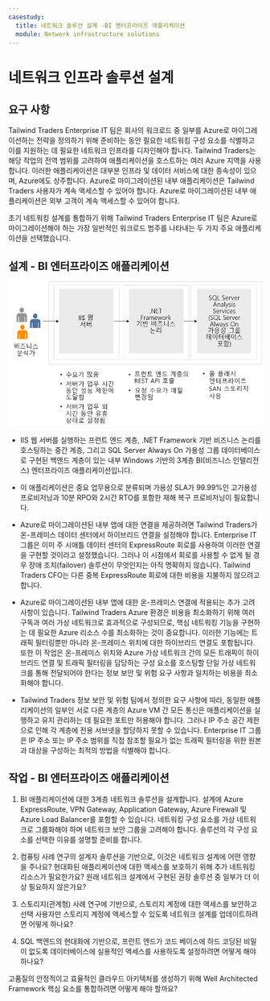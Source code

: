 ```yaml
---
casestudy:
  title: 네트워크 솔루션 설계 -BI 엔터프라이즈 애플리케이션
  module: Network infrastructure solutions
---
```

# <a name="design-a-network-infrastructure-solution"></a>네트워크 인프라 솔루션 설계  

## <a name="requirements"></a>요구 사항

Tailwind Traders Enterprise IT 팀은 회사의 워크로드 중 일부를 Azure로 마이그레이션하는 전략을 정의하기 위해 준비하는 동안 필요한 네트워킹 구성 요소를 식별하고 이를 지원하는 데 필요한 네트워크 인프라를 디자인해야 합니다. Tailwind Traders는 해당 작업의 전역 범위를 고려하여 애플리케이션을 호스트하는 여러 Azure 지역을 사용합니다. 이러한 애플리케이션은 대부분 인프라 및 데이터 서비스에 대한 종속성이 있으며, Azure에도 상주합니다. Azure로 마이그레이션된 내부 애플리케이션은 Tailwind Traders 사용자가 계속 액세스할 수 있어야 합니다. Azure로 마이그레이션된 내부 애플리케이션은 외부 고객이 계속 액세스할 수 있어야 합니다. 

초기 네트워킹 설계를 통합하기 위해 Tailwind Traders Enterprise IT 팀은 Azure로 마이그레이션해야 하는 가장 일반적인 워크로드 범주를 나타내는 두 가지 주요 애플리케이션을 선택했습니다.  

## <a name="design---bi-enterprise-application"></a>설계 - BI 엔터프라이즈 애플리케이션 

![BI 엔터프라이즈 애플리케이션 아키텍처](media/compute.png)

-   IIS 웹 서버를 실행하는 프런트 엔드 계층, .NET Framework 기반 비즈니스 논리를 호스팅하는 중간 계층, 그리고 SQL Server Always On 가용성 그룹 데이터베이스로 구현된 백엔드 계층이 있는 내부 Windows 기반의 3계층 BI(비즈니스 인텔리전스) 엔터프라이즈 애플리케이션입니다. 

-   이 애플리케이션은 중요 업무용으로 분류되며 가용성 SLA가 99.99%인 고가용성 프로비저닝과 10분 RPO와 2시간 RTO를 포함한 재해 복구 프로비저닝이 필요합니다.

-   Azure로 마이그레이션된 내부 앱에 대한 연결을 제공하려면 Tailwind Traders가 온-프레미스 데이터 센터에서 하이브리드 연결을 설정해야 합니다. Enterprise IT 그룹은 이미 주 시애틀 데이터 센터의 ExpressRoute 회로를 사용하여 이러한 연결을 구현할 것이라고 설정했습니다. 그러나 이 시점에서 회로를 사용할 수 없게 될 경우 장애 조치(failover) 솔루션이 무엇인지는 아직 명확하지 않습니다. Tailwind Traders CFO는 다른 중복 ExpressRoute 회로에 대한 비용을 지불하지 않으려고 합니다. 

- Azure로 마이그레이션된 내부 앱에 대한 온-프레미스 연결에 적용되는 추가 고려 사항이 있습니다. Tailwind Traders Azure 환경은 비용을 최소화하기 위해 여러 구독과 여러 가상 네트워크로 효과적으로 구성되므로, 핵심 네트워킹 기능을 구현하는 데 필요한 Azure 리소스 수를 최소화하는 것이 중요합니다. 이러한 기능에는 트래픽 필터링뿐만 아니라 온-프레미스 위치에 대한 하이브리드 연결도 포함됩니다. 또한 이 작업은 온-프레미스 위치와 Azure 가상 네트워크 간의 모든 트래픽이 하이브리드 연결 및 트래픽 필터링을 담당하는 구성 요소를 호스팅할 단일 가상 네트워크를 통해 전달되어야 한다는 정보 보안 및 위험 요구 사항과 일치하는 비용을 최소화해야 합니다. 

-   Tailwind Traders 정보 보안 및 위험 팀에서 정의한 요구 사항에 따라, 동일한 애플리케이션의 일부인 서로 다른 계층의 Azure VM 간 모든 통신은 애플리케이션을 실행하고 유지 관리하는 데 필요한 포트만 허용해야 합니다. 그러나 IP 주소 공간 제한으로 인해 각 계층에 전용 서브넷을 할당하지 못할 수 있습니다. Enterprise IT 그룹은 IP 주소 또는 IP 주소 범위를 직접 참조할 필요가 없는 트래픽 필터링을 위한 원본과 대상을 구성하는 최적의 방법을 식별해야 합니다.


## <a name="tasks---bi-enterprise-application"></a>작업 - BI 엔터프라이즈 애플리케이션 

1. BI 애플리케이션에 대한 3계층 네트워크 솔루션을 설계합니다. 설계에 Azure ExpressRoute, VPN Gateway, Application Gateway, Azure Firewall 및 Azure Load Balancer를 포함할 수 있습니다. 네트워킹 구성 요소를 가상 네트워크로 그룹화해야 하며 네트워크 보안 그룹을 고려해야 합니다. 솔루션의 각 구성 요소를 선택한 이유를 설명할 준비를 합니다. 

2. 컴퓨팅 사례 연구의 설계자 솔루션을 기반으로, 이것은 네트워크 설계에 어떤 영향을 주나요? 현대화된 애플리케이션에 대한 액세스를 보호하기 위해 추가 네트워킹 리소스가 필요한가요? 원래 네트워크 설계에서 구현된 권장 솔루션 중 일부가 더 이상 필요하지 않은가요? 

3. 스토리지(관계형) 사례 연구에 기반으로, 스토리지 계정에 대한 액세스를 보안하고 선택 사용자만 스토리지 계정에 액세스할 수 있도록 네트워크 설계를 업데이트하려면 어떻게 하나요?

4. SQL 백엔드의 현대화에 기반으로, 프런트 엔드가 코드 베이스에 하드 코딩된 비밀이 없도록 데이터베이스에 실용적인 액세스를 사용하도록 설정하려면 어떻게 해야 하나요?

고품질의 안정적이고 효율적인 클라우드 아키텍처를 생성하기 위해 Well Architected Framework 핵심 요소를 통합하려면 어떻게 해야 할까요?
